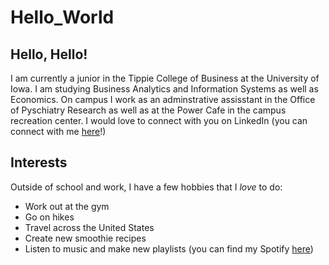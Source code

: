# Hello_World

## Hello, Hello!

I am currently a junior in the Tippie College of Business at the University of Iowa. I am studying Business Analytics and Information Systems as well as Economics. On campus I work as an adminstrative assisstant in the Office of Pyschiatry Research as well as at the Power Cafe in the campus recreation center. I would love to connect with you on LinkedIn (you can connect with me [here](www.linkedin.com/in/morgantyma/)!) 

## Interests

Outside of school and work, I have a few hobbies that I *love* to do:
- Work out at the gym
- Go on hikes
- Travel across the United States
- Create new smoothie recipes
- Listen to music and make new playlists (you can find my Spotify [here](https://open.spotify.com/user/morgantyma)) 
